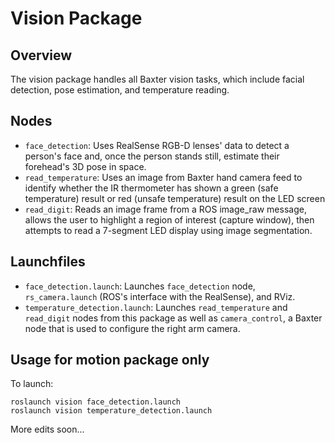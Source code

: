 # Vision Package 

## Overview 
The vision package handles all Baxter vision tasks, which include facial detection, pose estimation, and temperature reading.

## Nodes
- `face_detection`: Uses RealSense RGB-D lenses' data to detect a person's face and, once the person stands still, estimate their forehead's 3D pose in space.
- `read_temperature`: Uses an image from Baxter hand camera feed to identify whether the IR thermometer has shown a green (safe temperature) result or red (unsafe temperature) result on the LED screen
- `read_digit`: Reads an image frame from a ROS image_raw message, allows the user to highlight a region of interest (capture window), then attempts to read a 7-segment LED display using image segmentation.
  
## Launchfiles
- `face_detection.launch`: Launches `face_detection` node, `rs_camera.launch` (ROS's interface with the RealSense), and RViz.
- `temperature_detection.launch`: Launches `read_temperature` and `read_digit` nodes from this package as well as `camera_control`, a Baxter node that is used to configure the right arm camera.

## Usage for motion package only
To launch: <br/>
```Shell
roslaunch vision face_detection.launch
roslaunch vision temperature_detection.launch
```


More edits soon...
